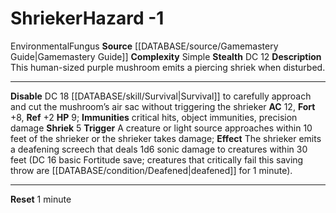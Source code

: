 ﻿---
ac: '12'
complexity: Simple
fortitude: '+8'
hazard_type: Environmental
hp: '9'
id: '32'
immunity:
- critical hits
- object immunities
- precision damage
level: '-1'
name: Shrieker
rarity: Common
reflex: '+2'
source: '[[DATABASE/source/Gamemastery Guide|Gamemastery Guide]]'
trait:
- '[[DATABASE/trait/Environmental|Environmental]]'
- '[[DATABASE/trait/Fungus|Fungus]]'
type: Hazard

---
# Shrieker<span class="item-type">Hazard -1</span>

<span class="item-trait">Environmental</span><span class="item-trait">Fungus</span>
**Source** [[DATABASE/source/Gamemastery Guide|Gamemastery Guide]]
**Complexity** Simple
**Stealth** DC 12
**Description** This human-sized purple mushroom emits a piercing shriek when disturbed.

---
**Disable** DC 18 [[DATABASE/skill/Survival|Survival]] to carefully approach and cut the mushroom’s air sac without triggering the shrieker
**AC** 12, **Fort** +8, **Ref** +2
**HP** 9; **Immunities** critical hits, object immunities, precision damage
**Shriek** <span class="action-icon">5</span> **Trigger** A creature or light source approaches within 10 feet of the shrieker or the shrieker takes damage; **Effect** The shrieker emits a deafening screech that deals 1d6 sonic damage to creatures within 30 feet (DC 16 basic Fortitude save; creatures that critically fail this saving throw are [[DATABASE/condition/Deafened|deafened]] for 1 minute).

---
**Reset** 1 minute